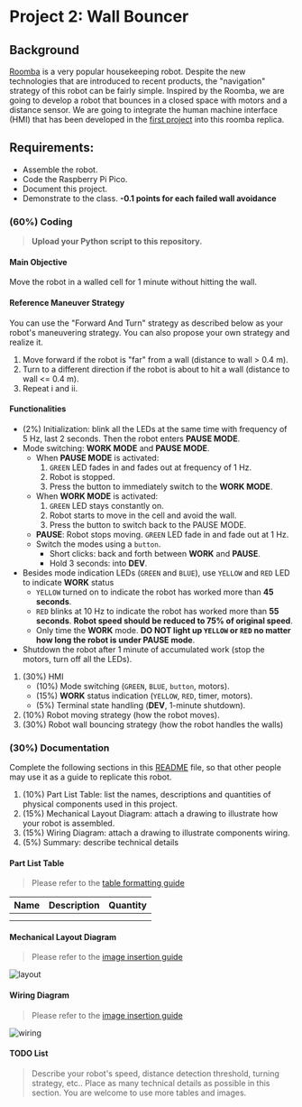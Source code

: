 # Project 2: Wall Bouncer

## Background
[Roomba](https://www.irobot.com/en_US/roomba.html) is a very popular housekeeping robot. Despite the new technologies that are introduced to recent products, the "navigation" strategy of this robot can be fairly simple. Inspired by the Roomba, we are going to develop a robot that bounces in a closed space with motors and a distance sensor. We are going to integrate the human machine interface (HMI) that has been developed in the [first project](https://classroom.github.com/a/jYniyPtg) into this roomba replica. 

## Requirements:
- Assemble the robot.
- Code the Raspberry Pi Pico.
- Document this project.
- Demonstrate to the class. **-0.1 points for each failed wall avoidance**

### (60%) Coding
> **Upload your Python script to this repository.** 

#### Main Objective
Move the robot in a walled cell for 1 minute without hitting the wall.

#### Reference Maneuver Strategy
You can use the "Forward And Turn" strategy as described below as your robot's maneuvering strategy. You can also propose your own strategy and realize it. 
  1. Move forward if the robot is "far" from a wall (distance to wall > 0.4 m).
  2. Turn to a different direction if the robot is about to hit a wall (distance to wall <= 0.4 m).
  3. Repeat i and ii.
     
#### Functionalities 
- (2%) Initialization: blink all the LEDs at the same time with frequency of 5 Hz, last 2 seconds. Then the robot enters **PAUSE MODE**.
- Mode switching: **WORK MODE** and **PAUSE MODE**.
  - When **PAUSE MODE** is activated:
    1. `GREEN` LED fades in and fades out at frequency of 1 Hz.
    2. Robot is stopped.
    3. Press the button to immediately switch to the **WORK MODE**.
  - When **WORK MODE** is activated:
    1. `GREEN` LED stays constantly on.
    2. Robot starts to move in the cell and avoid the wall.
    3. Press the button to switch back to the PAUSE MODE.
  - **PAUSE**: Robot stops moving. `GREEN` LED fade in and fade out at 1 Hz.
  - Switch the modes using a `button`.
    - Short clicks: back and forth between **WORK** and **PAUSE**.
    - Hold 3 seconds: into **DEV**.
- Besides mode indication LEDs (`GREEN` and `BLUE`), use `YELLOW` and `RED` LED to indicate **WORK** status
  - `YELLOW` turned on to indicate the robot has worked more than **45 seconds**.
  - `RED` blinks at 10 Hz to indicate the robot has worked more than **55 seconds**. **Robot speed should be reduced to 75% of original speed**.
  - Only time the **WORK** mode. **DO NOT light up `YELLOW` or `RED` no matter how long the robot is under PAUSE mode**.
- Shutdown the robot after 1 minute of accumulated work (stop the motors, turn off all the LEDs).
1. (30%) HMI
   - (10%) Mode switching (`GREEN`, `BLUE`, `button`, motors).
   - (15%) **WORK** status indication (`YELLOW`, `RED`, timer, motors).
   - (5%) Terminal state handling (**DEV**, 1-minute shutdown).
2. (10%) Robot moving strategy (how the robot moves). 
3. (30%) Robot wall bouncing strategy (how the robot handles the walls)

### (30%) Documentation
Complete the following sections in this [README](/README.md) file, so that other people may use it as a guide to replicate this robot.

1. (10%) Part List Table: list the names, descriptions and quantities of physical components used in this project.
2. (15%) Mechanical Layout Diagram: attach a drawing to illustrate how your robot is assembled.
3. (15%) Wiring Diagram: attach a drawing to illustrate components wiring.
4. (5%) Summary: describe technical details

#### Part List Table
> Please refer to the [table formatting guide](https://docs.github.com/en/get-started/writing-on-github/working-with-advanced-formatting/organizing-information-with-tables)

| Name | Description | Quantity |
| :--- | :---        |  :---:   |
|      |             |          |
|      |             |          |

#### Mechanical Layout Diagram
> Please refer to the [image insertion guide](https://docs.github.com/en/get-started/writing-on-github/getting-started-with-writing-and-formatting-on-github/basic-writing-and-formatting-syntax#images)

![layout](link)

#### Wiring Diagram
> Please refer to the [image insertion guide](https://docs.github.com/en/get-started/writing-on-github/getting-started-with-writing-and-formatting-on-github/basic-writing-and-formatting-syntax#images)

![wiring](link)

#### TODO List
> Describe your robot's speed, distance detection threshold, turning strategy, etc.. Place as many technical details as possible in this section. You are welcome to use more tables and images.
